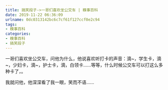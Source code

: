 ```yaml
---
title: 搞笑段子->一哥们喜欢坐公交车 | 糗事百科
date: 2019-11-22 06:36:09
urlname: 0dc0313142bc6c7cf61f127ccf0e2c94
tags: 
- 糗事百科
categories:
- 糗事百科
- 搞笑段子
---
```

一哥们喜欢坐公交车，问他为什么，他说喜欢听打卡的声音：滴~，学生卡，滴~，少妇卡，滴~，护士卡，滴，白领卡……等等，什么时候公交车可以打这么多种卡了，。

我就问他，他深深看了我一眼，笑而不语……


